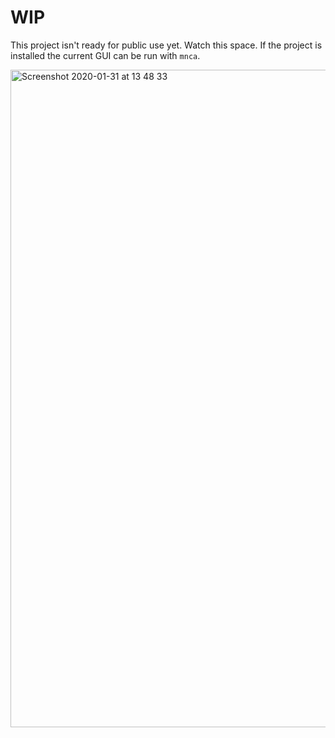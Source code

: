 # WIP

This project isn't ready for public use yet. Watch this space. If the project is installed the current GUI can be run with `mnca`.

<img width="1052" alt="Screenshot 2020-01-31 at 13 48 33" src="https://user-images.githubusercontent.com/9196372/73544135-6dd4c100-4430-11ea-84da-3790e0e4b4f4.png">

